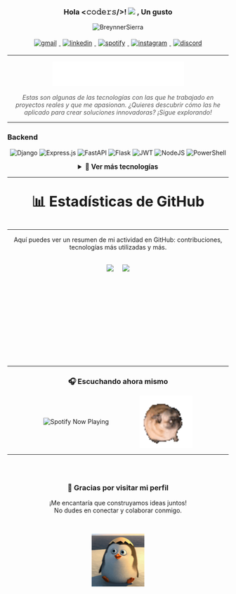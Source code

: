 <h3 align="center">
  Hola <𝚌𝚘𝚍𝚎𝚛𝚜/>! 
  <img src="https://github.com/TheDudeThatCode/TheDudeThatCode/blob/master/Assets/Hi.gif" width="29px">
  , Un gusto
</h3>

<p align="center">
  <img 
    src="https://github.com/breynner31/breynner31/blob/main/assets/BreynnerSierra.gif?raw=true" 
    height="300" 
    width="1000" 
    style="object-fit: contain;"
    alt="BreynnerSierra" />
</p>

<p align="center">
	<a href="mailto:breynnersierra31@gmail.com">
		<img alt="gmail" width="10%" style="padding:5px" src="https://img.icons8.com/clouds/100/000000/gmail.png"/>
	</a>
	<a href="https://www.linkedin.com/in/breynner-jose-sierra-arias-07bb2a331/">
		<img alt="linkedin" width="10%" style="padding:5px" src="https://img.icons8.com/clouds/100/000000/linkedin.png"/>
	</a>
	<a href="https://open.spotify.com/playlist/1vSRL8Kd7HqjDsyTZot1GZ?si=983de844c5914db8">
		<img alt="spotify" width="10%" style="padding:5px" src="https://img.icons8.com/clouds/100/000000/spotify.png"/>
	</a>
	<a href="https://www.instagram.com/breinner_31/">
		<img alt="instagram" width="10%" style="padding:5px" src="https://img.icons8.com/clouds/100/000000/instagram.png"/>
	</a>
	<a href="https://discord.com/users/TU_ID_DE_DISCORD">
		<img alt="discord" width="10%" style="padding:5px" src="https://img.icons8.com/clouds/100/000000/discord-logo.png"/>
	</a>
</p>

<hr>

<p align="center">
  <img src="https://github.com/breynner31/breynner31/blob/main/assets/result.gif?raw=true" alt="Stack Tecnológico Animado" />
</p>

<p align="center" style="font-style: italic; color: #555;">
  Estas son algunas de las tecnologías con las que he trabajado en proyectos reales y que me apasionan.  
  ¿Quieres descubrir cómo las he aplicado para crear soluciones innovadoras? ¡Sigue explorando!
</p>



---

### Backend

<p align="center">
  <img alt="Django" src="https://img.shields.io/badge/django-%23092E20.svg?style=for-the-badge&logo=django&logoColor=white" />
  <img alt="Express.js" src="https://img.shields.io/badge/express.js-%23404d59.svg?style=for-the-badge&logo=express&logoColor=%2361DAFB" />
  <img alt="FastAPI" src="https://img.shields.io/badge/FastAPI-005571?style=for-the-badge&logo=fastapi" />
  <img alt="Flask" src="https://img.shields.io/badge/flask-%23000.svg?style=for-the-badge&logo=flask&logoColor=white" />
  <img alt="JWT" src="https://img.shields.io/badge/JWT-black?style=for-the-badge&logo=JSON%20web%20tokens" />
  <img alt="NodeJS" src="https://img.shields.io/badge/node.js-6DA55F?style=for-the-badge&logo=node.js&logoColor=white" />
  <img alt="PowerShell" src="https://img.shields.io/badge/PowerShell-%235391FE.svg?style=for-the-badge&logo=powershell&logoColor=white" />

</p>

<details>
<summary align="center" style="cursor:pointer; font-weight:bold; font-size:1.1em;">🔽 Ver más tecnologías</summary>

---

### Frontend

<p align="center">
  <img alt="Angular" src="https://img.shields.io/badge/angular-%23DD0031.svg?style=for-the-badge&logo=angular&logoColor=white" />
  <img alt="React" src="https://img.shields.io/badge/react-%2320232a.svg?style=for-the-badge&logo=react&logoColor=%2361DAFB" />
  <img alt="TailwindCSS" src="https://img.shields.io/badge/tailwindcss-%2338B2AC.svg?style=for-the-badge&logo=tailwind-css&logoColor=white" />
</p>

### Bases de Datos

<p align="center">
  <img alt="Firebase" src="https://img.shields.io/badge/firebase-a08021?style=for-the-badge&logo=firebase&logoColor=ffcd34" />
  <img alt="MongoDB" src="https://img.shields.io/badge/MongoDB-%234ea94b.svg?style=for-the-badge&logo=mongodb&logoColor=white" />
  <img alt="MySQL" src="https://img.shields.io/badge/mysql-4479A1.svg?style=for-the-badge&logo=mysql&logoColor=white" />
  <img alt="Postgres" src="https://img.shields.io/badge/postgres-%23316192.svg?style=for-the-badge&logo=postgresql&logoColor=white" />
  <img alt="RabbitMQ" src="https://img.shields.io/badge/Rabbitmq-FF6600?style=for-the-badge&logo=rabbitmq&logoColor=white" />
  <img alt="SQLite" src="https://img.shields.io/badge/sqlite-%2307405e.svg?style=for-the-badge&logo=sqlite&logoColor=white" />
</p>

### Cache

<p align="center">
  <img alt="Redis" src="https://img.shields.io/badge/redis-%23DD0031.svg?style=for-the-badge&logo=redis&logoColor=white" />
</p>

### Desarrollo móvil

<p align="center">
  <img alt="Dart" src="https://img.shields.io/badge/dart-%230175C2.svg?style=for-the-badge&logo=dart&logoColor=white" />
  <img alt="Flutter" src="https://img.shields.io/badge/Flutter-%2302569B.svg?style=for-the-badge&logo=Flutter&logoColor=white" />
</p>



### Microservicios y DevOps

<p align="center"> <img alt="AWS" src="https://img.shields.io/badge/AWS-%23FF9900.svg?style=for-the-badge&logo=amazon-aws&logoColor=white" /> <img alt="Docker" src="https://img.shields.io/badge/docker-%230db7ed.svg?style=for-the-badge&logo=docker&logoColor=white" /> <img alt="Ubuntu" src="https://img.shields.io/badge/Ubuntu-E95420?style=for-the-badge&logo=ubuntu&logoColor=white" /> </p>


### Gestión de Proyectos y Tareas
<p align="center"> <img alt="Jira" src="https://img.shields.io/badge/jira-%230A0FFF.svg?style=for-the-badge&logo=jira&logoColor=white" /> <img alt="Trello" src="https://img.shields.io/badge/Trello-%23026AA7.svg?style=for-the-badge&logo=Trello&logoColor=white" /> </p>


### Comunicación y APIs
<p align="center"> <img alt="Twilio" src="https://img.shields.io/badge/Twilio-F22F46?style=for-the-badge&logo=Twilio&logoColor=white" /> <img alt="Meta" src="https://img.shields.io/badge/Meta-%230467DF.svg?style=for-the-badge&logo=Meta&logoColor=white" /> </p>
</details>

---

<p align="center" style="font-size: 32px; font-weight: bold;">📊 Estadísticas de GitHub</p>

----

<p align="center">
  Aquí puedes ver un resumen de mi actividad en GitHub: contribuciones, tecnologías más utilizadas y más.  
</p>

<br>

<div align="center" style="display: flex; align-items: center; justify-content: center; gap: 20px; flex-wrap: wrap;">
  
  <img height="200" src="https://github-readme-stats.vercel.app/api?username=breynner31&count_private=true&show_icons=true&theme=radical&include_all_commits=true" />
  
  <img height="200" src="https://github-readme-stats.vercel.app/api/top-langs/?username=breynner31&layout=compact&langs_count=10&theme=radical" />
  
  
</div>

<br>

---

<div align="center">

### 🎧 Escuchando ahora mismo

<p>
  <img src="https://spotify-now-playing-one-green.vercel.app/api/spotify" alt="Spotify Now Playing" style="vertical-align: middle;" />
  &nbsp;&nbsp;&nbsp;&nbsp;&nbsp;&nbsp;&nbsp;&nbsp;&nbsp;&nbsp;&nbsp;&nbsp;&nbsp;&nbsp;&nbsp;&nbsp; <!-- espacios -->
  <img src="https://github.com/breynner31/breynner31/blob/main/assets/pug_dance.gif?raw=true" alt="Now Playing Animation" height="120" style="vertical-align: middle;" />
</p>

</div>

---

<div align="center">

<p style="display: inline-block; vertical-align: middle; text-align: left; max-width: 400px;">
  <h3>🙏 Gracias por visitar mi perfil</h3>
  ¡Me encantaría que construyamos ideas juntos!<br />
  No dudes en conectar y colaborar conmigo.
</p>

&nbsp;&nbsp;&nbsp;&nbsp;&nbsp;&nbsp;&nbsp;&nbsp;&nbsp;&nbsp;&nbsp;&nbsp;

<img src="https://github.com/breynner31/breynner31/blob/main/assets/pinguinoAdiop.gif?raw=true" alt="Pingüino Adiop" height="120" style="vertical-align: middle;" />

</div>
